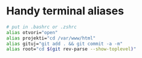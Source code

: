 # Handy terminal aliases

```sh
# put in .bashrc or .zshrc
alias otvori="open"
alias projekti="cd /var/www/html"
alias gituj="git add . && git commit -a -m"
alias root="cd $(git rev-parse --show-toplevel)"
```
